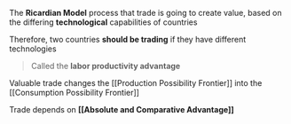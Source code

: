 The **Ricardian Model** process that trade is going to create value, based on the differing **technological** capabilities of countries

Therefore, two countries **should be trading** if they have different technologies

> Called the **labor productivity advantage**

Valuable trade changes the [[Production Possibility Frontier]] into the [[Consumption Possibility Frontier]]

Trade depends on **[[Absolute and Comparative Advantage]]**
